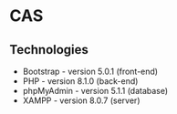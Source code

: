 # CAS
## Technologies
* Bootstrap - version 5.0.1  (front-end)
* PHP - version 8.1.0 (back-end)
* phpMyAdmin - version 5.1.1 (database)
* XAMPP - version 8.0.7 (server)
